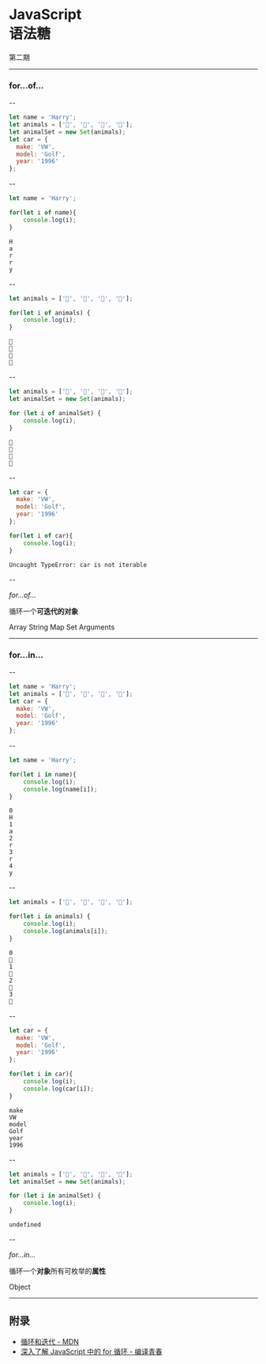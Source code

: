 
# JavaScript<br>语法糖

第二期

---

### for...of...

--

```javascript
let name = 'Harry';
let animals = ['🐔', '🐷', '🐑', '🐇'];
let animalSet = new Set(animals);
let car = {
  make: 'VW',
  model: 'Golf',
  year: '1996'
};
```

--

```javascript
let name = 'Harry';

for(let i of name){
    console.log(i);
}
```
```text
H
a
r
r
y
```
<!-- .element: class="fragment visible"-->

--

```javascript
let animals = ['🐔', '🐷', '🐑', '🐇'];

for(let i of animals) {
    console.log(i);
}
```
```text
🐔
🐷
🐑
🐇
```
<!-- .element: class="fragment visible"-->

--

```javascript
let animals = ['🐔', '🐷', '🐑', '🐇'];
let animalSet = new Set(animals);

for (let i of animalSet) {
    console.log(i);
}
```
```text
🐔
🐷
🐑
🐇
```
<!-- .element: class="fragment visible"-->

--

```javascript
let car = {
  make: 'VW',
  model: 'Golf',
  year: '1996'
};

for(let i of car){
    console.log(i);
}
```
```text
Uncaught TypeError: car is not iterable
```
<!-- .element: class="fragment visible"-->

--

*for...of...*

循环一个**可迭代的对象**

Array
String
Map
Set
Arguments

---

### for...in...

--

```javascript
let name = 'Harry';
let animals = ['🐔', '🐷', '🐑', '🐇'];
let car = {
  make: 'VW',
  model: 'Golf',
  year: '1996'
};
```

--

```javascript
let name = 'Harry';

for(let i in name){
    console.log(i);
    console.log(name[i]);
}
```
```text
0
H
1
a
2
r
3
r
4
y
```
<!-- .element: class="fragment visible"-->

--

```javascript
let animals = ['🐔', '🐷', '🐑', '🐇'];

for(let i in animals) {
    console.log(i);
    console.log(animals[i]);
}
```
```text
0
🐔
1
🐷
2
🐑
3
🐇
```
<!-- .element: class="fragment visible"-->

--

```javascript
let car = {
  make: 'VW',
  model: 'Golf',
  year: '1996'
};

for(let i in car){
    console.log(i);
    console.log(car[i]);
}
```
```text
make
VW
model
Golf
year
1996
```
<!-- .element: class="fragment visible"-->

--

```javascript
let animals = ['🐔', '🐷', '🐑', '🐇'];
let animalSet = new Set(animals);

for (let i in animalSet) {
    console.log(i);
}
```
```text
undefined
```
<!-- .element: class="fragment visible"-->

--

*for...in...*

循环一个**对象**所有可枚举的**属性**

Object

---

## 附录

 - [循环和迭代 - MDN](https://developer.mozilla.org/zh-CN/docs/Web/JavaScript/Guide/Loops_and_iteration)
 - [深入了解 JavaScript 中的 for 循环 - 编译青春](https://funteas.com/topic/5a14e5dba8355d3c2270f548)
